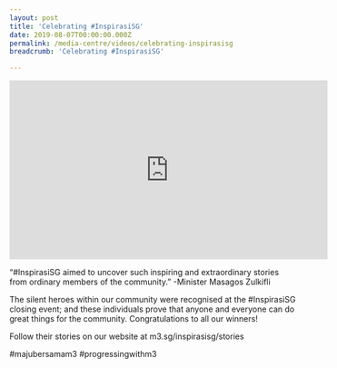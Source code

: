 ```yaml
---
layout: post
title: 'Celebrating #InspirasiSG'
date: 2019-08-07T00:00:00.000Z
permalink: /media-centre/videos/celebrating-inspirasisg
breadcrumb: 'Celebrating #InspirasiSG'

---
```



<div class="bp-youtube">
 <iframe width="560" height="315" src="https://www.youtube.com/embed/DX-ZSPZsRKk" frameborder="0" allow="accelerometer; autoplay; encrypted-media; gyroscope; picture-in-picture" allowfullscreen></iframe>
 </div>

“#InspirasiSG aimed to uncover such inspiring and extraordinary stories from ordinary members of the community.” -Minister Masagos Zulkifli

The silent heroes within our community were recognised at the #InspirasiSG closing event; and these individuals prove that anyone and everyone can do great things for the community. Congratulations to all our winners!

Follow their stories on our website at m3.sg/inspirasisg/stories

#majubersamam3 #progressingwithm3
